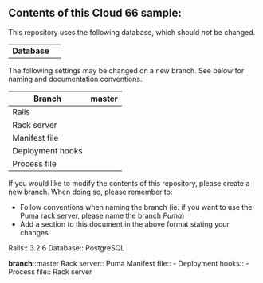 ## Contents of this Cloud 66 sample:

This repository uses the following database, which should <i>not</i> be changed.
<table>
  <tr>
    <td><b>Database</b></td>
    <td></td>
  </tr>
</table>

The following settings may be changed on a new branch. See below for naming and documentation conventions.

| Branch           | master        |
| ---------------- |:-------------:|
| Rails            |               |
| Rack server      |               |
| Manifest file    |               |
| Deployment hooks |               |
| Process file     |               |

If you would like to modify the contents of this repository, please create a new branch. When doing so, please remember to:
* Follow conventions when naming the branch (ie. if you want to use the Puma rack server, please name the branch _Puma_)
* Add a section to this document in the above format stating your changes


Rails:: 3.2.6
Database:: PostgreSQL

<b>branch</b>::master
Rack server:: Puma
Manifest file:: -
Deployment hooks:: -
Process file:: Rack server
